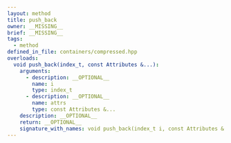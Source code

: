 ```yaml
---
layout: method
title: push_back
owner: __MISSING__
brief: __MISSING__
tags:
  - method
defined_in_file: containers/compressed.hpp
overloads:
  void push_back(index_t, const Attributes &...):
    arguments:
      - description: __OPTIONAL__
        name: i
        type: index_t
      - description: __OPTIONAL__
        name: attrs
        type: const Attributes &...
    description: __OPTIONAL__
    return: __OPTIONAL__
    signature_with_names: void push_back(index_t i, const Attributes &... attrs)
---
```


